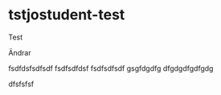 # tstjostudent-test
Test

Ändrar

fsdfdsfsdfsdf
fsdfsdfdsf
fsdfsdfsdf
gsgfdgdfg
dfgdgdfgdfgdg

dfsfsfsf
